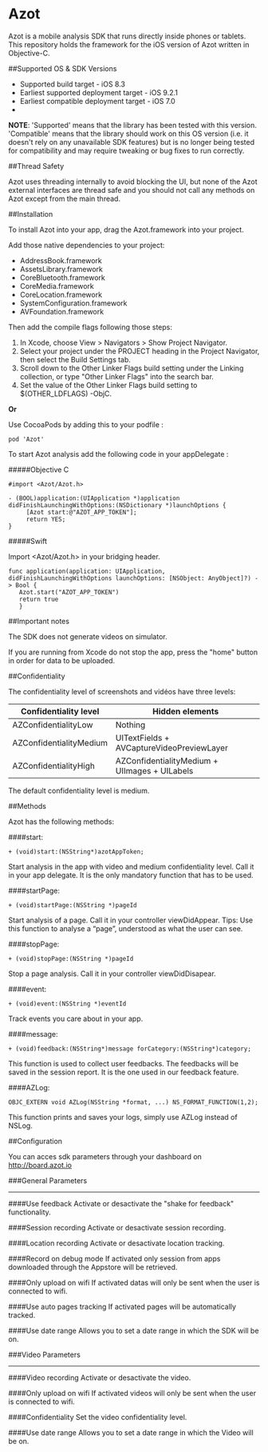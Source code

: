 # Azot
Azot is a mobile analysis SDK that runs directly inside phones or tablets. This repository holds the framework for the iOS version of Azot written in Objective-C.

##Supported OS & SDK Versions

* Supported build target - iOS 8.3
* Earliest supported deployment target - iOS 9.2.1
* Earliest compatible deployment target - iOS 7.0
* 
**NOTE**: 'Supported' means that the library has been tested with this version. 'Compatible' means that the library should work on this OS version (i.e. it doesn't rely on any unavailable SDK features) but is no longer being tested for compatibility and may require tweaking or bug fixes to run correctly.


##Thread Safety

Azot uses threading internally to avoid blocking the UI, but none of the Azot external interfaces are thread safe and you should not call any methods on Azot except from the main thread.

##Installation

To install Azot into your app, drag the Azot.framework into your project.

Add those native dependencies to your project:

- AddressBook.framework
- AssetsLibrary.framework
- CoreBluetooth.framework
- CoreMedia.framework
- CoreLocation.framework
- SystemConfiguration.framework
- AVFoundation.framework

Then add the compile flags following those steps:

1. In Xcode, choose View > Navigators > Show Project Navigator.
2. Select your project under the PROJECT heading in the Project Navigator, then select the Build Settings tab.
3. Scroll down to the Other Linker Flags build setting under the Linking collection, or type "Other Linker Flags" into the search bar.
4. Set the value of the Other Linker Flags build setting to $(OTHER_LDFLAGS) -ObjC.



**Or**

Use CocoaPods by adding this to your podfile :

    pod 'Azot'


To start Azot analysis add the following code in your appDelegate :

#####Objective C

    #import <Azot/Azot.h>
        
    - (BOOL)application:(UIApplication *)application didFinishLaunchingWithOptions:(NSDictionary *)launchOptions {
         [Azot start:@"AZOT_APP_TOKEN"];
         return YES;
    }
    
#####Swift

Import \<Azot/Azot.h\> in your bridging header.

    func application(application: UIApplication, didFinishLaunchingWithOptions launchOptions: [NSObject: AnyObject]?) -> Bool {
       Azot.start("AZOT_APP_TOKEN")
       return true
       }
    
##Important notes

The SDK does not generate videos on simulator.

If you are running from Xcode do not stop the app, press the "home" button in order for data to be uploaded.

##Confidentiality

The confidentiality level of screenshots and vidéos have three levels:

Confidentiality level   |   Hidden elements 
------------------------|--------------------
AZConfidentialityLow    |   Nothing 
AZConfidentialityMedium |   UITextFields + AVCaptureVideoPreviewLayer
AZConfidentialityHigh   |   AZConfidentialityMedium + UIImages + UILabels

The default confidentiality level is medium.

##Methods

Azot has the following methods:

####start:

    + (void)start:(NSString*)azotAppToken;

Start analysis in the app with video and medium confidentiality level. Call it in your app delegate.
It is the only mandatory function that has to be used.

####startPage: 

    + (void)startPage:(NSString *)pageId

Start analysis of a page. Call it in your controller viewDidAppear.
Tips: Use this function to analyse a “page”, understood as what the user can see.

####stopPage: 

    + (void)stopPage:(NSString *)pageId

Stop a page analysis. Call it in your controller viewDidDisapear.

####event: 

    + (void)event:(NSString *)eventId

Track events you care about in your app.
    
####message:

    + (void)feedback:(NSString*)message forCategory:(NSString*)category;

This function is used to collect user feedbacks. The feedbacks will be saved in the session report.
It is the one used in our feedback feature.

####AZLog:

    OBJC_EXTERN void AZLog(NSString *format, ...) NS_FORMAT_FUNCTION(1,2);

This function prints and saves your logs, simply use AZLog instead of NSLog.

##Configuration

You can acces sdk parameters through your dashboard on http://board.azot.io

###General Parameters
___

####Use feedback
Activate or desactivate the "shake for feedback" functionality.

####Session recording
Activate or desactivate session recording.

####Location recording
Activate or desactivate location tracking.

####Record on debug mode
If activated only session from apps downloaded through the Appstore will be retrieved.

####Only upload on wifi
If activated datas will only be sent when the user is connected to wifi.

####Use auto pages tracking
If activated pages will be automatically tracked.

####Use date range
Allows you to set a date range in which the SDK will be on.

###Video Parameters
___

####Video recording
Activate or desactivate the video.

####Only upload on wifi
If activated videos will only be sent when the user is connected to wifi.

####Confidentiality
Set the video confidentiality level.

####Use date range
Allows you to set a date range in which the Video will be on.
